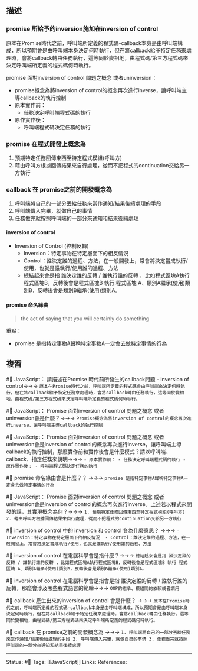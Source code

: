 ## 描述


### promise 所給予的inversion施加在inversion of control


原本在Promise時代之前，呼叫端所定義的程式碼-callback本身是由呼叫端構成，所以預期會是由呼叫端本身決定何時執行，但在將callback給予特定任務來處理時，會將callback轉由任務執行，這等同於變相地，由程式碼/第三方程式碼來決定呼叫端所定義的程式碼何時執行。

promise 面對inversion of control 問題之概念 或者uninversion：
- promise概念為將inversion of control的概念再次進行inverse，讓呼叫端主導callback的執行控制
- 原本實作前：
	- 任務決定呼叫端程式碼的執行
- 原作實作後：
	- 呼叫端程式碼決定任務的執行





### promise 在程式開發上概念為

1. 預期特定任務回傳東西至特定程式模組(呼叫方)
2. 藉由呼叫方根據回傳結果來自行處理，從而不把程式的continuation交給另一方執行



### callback 在 promise之前的開發概念為
1. 呼叫端將自己的一部分丟給任務來當作通知/結果後續處理的手段
2. 呼叫端傳入完畢，就做自己的事情
3. 任務做完就按照呼叫端的一部分來通知和結果後續處理



#### inversion of control


- Inversion of Control (控制反轉) 
	- Inversion：特定事物在特定層面下的相反情況 
	- Control：誰決定誰的過程、方法，在一般開發上，常會將決定當成執行/使用，也就是誰執行/使用誰的過程、方法 
	- 總結起來會是指 誰決定誰的反轉 / 誰執行誰的反轉 ，比如程式區塊A執行程式區塊B，反轉後會是程式區塊B 執行 程式區塊 A、類別A繼承(使用)類別B，反轉後會是類別B繼承(使用)類別A。


#### promise 命名緣由

> the act of saying that you will certainly do something

重點：
- promise 是指特定事物A聲稱特定事物A一定會去做特定事情的行為


## 複習

#🧠 JavaScript： 請描述在Promise 時代前所發生的callback問題 - inversion of control->->-> `原本在Promise時代之前，呼叫端所定義的程式碼會由呼叫端來決定何時執行，但在將callback給予特定任務來處理時，會將callback轉由任務執行，這等同於變相地，由程式碼/第三方程式碼來決定呼叫端所定義的程式碼何時執行。`
<!--SR:!2023-06-25,68,250-->

#🧠 JavaScript： Promise 面對inversion of control 問題之概念 或者uninversion會是什麼？->->-> `Promise概念為將inversion of control的概念再次進行inverse，讓呼叫端主導callback的執行控制`
<!--SR:!2023-06-08,56,250-->

#🧠  JavaScript： Promise 面對inversion of control 問題之概念 或者uninversion會是inversion of control的概念再次進行inverse，讓呼叫端主導callback的執行控制，那麼實作前和實作後會是什麼模式？請以呼叫端、callback、指定任務來說明->->-> `- 原本實作前： - 任務決定呼叫端程式碼的執行 - 原作實作後： - 呼叫端程式碼決定任務的執行`
<!--SR:!2023-07-23,78,250-->



#🧠 promise 命名緣由會是什麼？？ ->->-> `promise 是指特定事物A聲稱特定事物A一定會去做特定事情的行為`
<!--SR:!2023-06-29,71,250-->

#🧠 JavaScript： Promise 面對inversion of control 問題之概念 或者uninversion會是inversion of control的概念再次進行inverse。上述若以程式來開發的話，其實現概念為何？->->-> `1. 預期特定任務回傳東西至特定程式模組(呼叫方) 2. 藉由呼叫方根據回傳結果來自行處理，從而不把程式的continuation交給另一方執行`
<!--SR:!2023-06-07,55,250-->

#🧠 inversion of control 中的 inversion 和 control 各為什麼意思？ ->->-> `	- Inversion：特定事物在特定層面下的相反情況  - Control：誰決定誰的過程、方法，在一般開發上，常會將決定當成執行/使用，也就是誰執行/使用誰的過程、方法 `
<!--SR:!2023-06-20,43,230-->

#🧠 inversion of control 在電腦科學會是指什麼？->->-> `總結起來會是指 誰決定誰的反轉 / 誰執行誰的反轉 ，比如程式區塊A執行程式區塊B，反轉後會是程式區塊B 執行 程式區塊 A、類別A繼承(使用)類別B，反轉後會是類別B繼承(使用)類別A。`
<!--SR:!2023-06-13,60,250-->

#🧠 inversion of control 在電腦科學會是指會是指 誰決定誰的反轉 / 誰執行誰的反轉，那麼會涉及哪些程式語言的範疇->->-> `OOP的繼承、模組間的依賴或者調用`
<!--SR:!2023-06-17,63,250-->


#🧠 callback 產生出來的inversion of control 會是什麼？ ->->-> `原本在Promise時代之前，呼叫端所定義的程式碼-callback本身是由呼叫端構成，所以預期會是由呼叫端本身決定何時執行，但在將callback給予特定任務來處理時，會將callback轉由任務執行，這等同於變相地，由程式碼/第三方程式碼來決定呼叫端所定義的程式碼何時執行。`
<!--SR:!2023-06-20,56,250-->



#🧠 callback 在 promise之前的開發概念為 ->->-> `1. 呼叫端將自己的一部分丟給任務來當作通知/結果後續處理的手段 2. 呼叫端傳入完畢，就做自己的事情 3. 任務做完就按照呼叫端的一部分來通知和結果後續處理`
<!--SR:!2023-05-27,34,230-->








---
Status: #🌱 
Tags:
[[JavaScript]]
Links:
References: